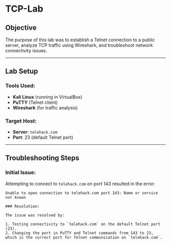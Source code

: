 # TCP-Lab

## Objective
The purpose of this lab was to establish a Telnet connection to a public server, analyze TCP traffic using Wireshark, and troubleshoot network connectivity issues.

---

## Lab Setup
### Tools Used:
- **Kali Linux** (running in VirtualBox)
- **PuTTY** (Telnet client)
- **Wireshark** (for traffic analysis)

### Target Host:
- **Server**: `telehack.com`
- **Port**: 23 (default Telnet port)

---

## Troubleshooting Steps
### Initial Issue:
Attempting to connect to `telehack.com` on port 143 resulted in the error:
```plaintext
Unable to open connection to telehack.com port 143: Name or service not known

### Resolution:

The issue was resolved by:

1. Testing connectivity to `telehack.com` on the default Telnet port (23).
2. Changing the port in PuTTY and Telnet commands from 143 to 23, which is the correct port for Telnet communication on `telehack.com`.

